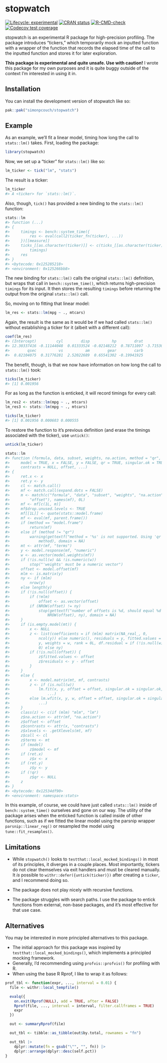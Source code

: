 
<!-- README.md is generated from README.Rmd. Please edit that file -->

# stopwatch

<!-- badges: start -->

[![Lifecycle:
experimental](https://img.shields.io/badge/lifecycle-experimental-orange.svg)](https://lifecycle.r-lib.org/articles/stages.html#experimental)
[![CRAN
status](https://www.r-pkg.org/badges/version/stopwatch)](https://CRAN.R-project.org/package=stopwatch)
[![R-CMD-check](https://github.com/simonpcouch/stopwatch/actions/workflows/R-CMD-check.yaml/badge.svg)](https://github.com/simonpcouch/stopwatch/actions/workflows/R-CMD-check.yaml)
[![Codecov test
coverage](https://codecov.io/gh/simonpcouch/stopwatch/branch/master/graph/badge.svg)](https://app.codecov.io/gh/simonpcouch/stopwatch?branch=master)
<!-- badges: end -->

stopwatch is an experimental R package for high-precision profiling. The
package introduces “tickers,” which temporarily mock an inputted
function with a wrapper of the function that records the elapsed time of
the call to the inputted function and stores it for later exploration.

**This package is experimental and quite unsafe. Use with caution!** I
wrote this package for my own purposes and it is quite buggy outside of
the context I’m interested in using it in.

## Installation

You can install the development version of stopwatch like so:

``` r
pak::pak("simonpcouch/stopwatch")
```

## Example

As an example, we’ll fit a linear model, timing how long the call to
`stats::lm()` takes. First, loading the package:

``` r
library(stopwatch)
```

Now, we set up a “ticker” for `stats::lm()` like so:

``` r
lm_ticker <- tick("lm", "stats")
```

The result is a ticker:

``` r
lm_ticker
#> A <ticker> for `stats::lm()`.
```

Also, though, `tick()` has provided a new binding to the `stats::lm()`
function:

``` r
stats::lm
#> function (...) 
#> {
#>     timings <- bench::system_time({
#>         res <- eval(call2(ticker_fn(ticker), ...))
#>     })[[measure]]
#>     ticks_[[as.character(ticker)]] <- c(ticks_[[as.character(ticker)]], 
#>         timings)
#>     res
#> }
#> <bytecode: 0x125285218>
#> <environment: 0x125266bb8>
```

The new binding for `stats::lm()` calls the original `stats::lm()`
definition, but wraps that call in `bench::system_time()`, which returns
high-precision `timings` for its input. It then stores the resulting
`timings` before returning the output from the original `stats::lm()`
call.

So, moving on to fitting that linear model:

``` r
lm_res <- stats::lm(mpg ~ ., mtcars)
```

Again, the result is the same as it would be if we had called
`stats::lm()` without establishing a ticker for it (albeit with a
different call):

``` r
coef(lm_res)
#> (Intercept)         cyl        disp          hp        drat          wt 
#> 12.30337416 -0.11144048  0.01333524 -0.02148212  0.78711097 -3.71530393 
#>        qsec          vs          am        gear        carb 
#>  0.82104075  0.31776281  2.52022689  0.65541302 -0.19941925
```

The benefit, though, is that we now have information on how long the
call to `stats::lm()` took:

``` r
ticks(lm_ticker)
#> [1] 0.001956
```

For as long as the function is enticked, it will record timings for
every call:

``` r
lm_res2 <- stats::lm(mpg ~ ., mtcars)
lm_res3 <- stats::lm(mpg ~ ., mtcars)

ticks(lm_ticker)
#> [1] 0.001956 0.000603 0.000555
```

To restore the function to it’s previous definition (and erase the
timings associated with the ticker), use `untick()`:

``` r
untick(lm_ticker)

stats::lm
#> function (formula, data, subset, weights, na.action, method = "qr", 
#>     model = TRUE, x = FALSE, y = FALSE, qr = TRUE, singular.ok = TRUE, 
#>     contrasts = NULL, offset, ...) 
#> {
#>     ret.x <- x
#>     ret.y <- y
#>     cl <- match.call()
#>     mf <- match.call(expand.dots = FALSE)
#>     m <- match(c("formula", "data", "subset", "weights", "na.action", 
#>         "offset"), names(mf), 0L)
#>     mf <- mf[c(1L, m)]
#>     mf$drop.unused.levels <- TRUE
#>     mf[[1L]] <- quote(stats::model.frame)
#>     mf <- eval(mf, parent.frame())
#>     if (method == "model.frame") 
#>         return(mf)
#>     else if (method != "qr") 
#>         warning(gettextf("method = '%s' is not supported. Using 'qr'", 
#>             method), domain = NA)
#>     mt <- attr(mf, "terms")
#>     y <- model.response(mf, "numeric")
#>     w <- as.vector(model.weights(mf))
#>     if (!is.null(w) && !is.numeric(w)) 
#>         stop("'weights' must be a numeric vector")
#>     offset <- model.offset(mf)
#>     mlm <- is.matrix(y)
#>     ny <- if (mlm) 
#>         nrow(y)
#>     else length(y)
#>     if (!is.null(offset)) {
#>         if (!mlm) 
#>             offset <- as.vector(offset)
#>         if (NROW(offset) != ny) 
#>             stop(gettextf("number of offsets is %d, should equal %d (number of observations)", 
#>                 NROW(offset), ny), domain = NA)
#>     }
#>     if (is.empty.model(mt)) {
#>         x <- NULL
#>         z <- list(coefficients = if (mlm) matrix(NA_real_, 0, 
#>             ncol(y)) else numeric(), residuals = y, fitted.values = 0 * 
#>             y, weights = w, rank = 0L, df.residual = if (!is.null(w)) sum(w != 
#>             0) else ny)
#>         if (!is.null(offset)) {
#>             z$fitted.values <- offset
#>             z$residuals <- y - offset
#>         }
#>     }
#>     else {
#>         x <- model.matrix(mt, mf, contrasts)
#>         z <- if (is.null(w)) 
#>             lm.fit(x, y, offset = offset, singular.ok = singular.ok, 
#>                 ...)
#>         else lm.wfit(x, y, w, offset = offset, singular.ok = singular.ok, 
#>             ...)
#>     }
#>     class(z) <- c(if (mlm) "mlm", "lm")
#>     z$na.action <- attr(mf, "na.action")
#>     z$offset <- offset
#>     z$contrasts <- attr(x, "contrasts")
#>     z$xlevels <- .getXlevels(mt, mf)
#>     z$call <- cl
#>     z$terms <- mt
#>     if (model) 
#>         z$model <- mf
#>     if (ret.x) 
#>         z$x <- x
#>     if (ret.y) 
#>         z$y <- y
#>     if (!qr) 
#>         z$qr <- NULL
#>     z
#> }
#> <bytecode: 0x12534df90>
#> <environment: namespace:stats>
```

In this example, of course, we could have just called `stats::lm()`
inside of `bench::system_time()` ourselves and gone on our way. The
utility of the package arises when the enticked function is called
inside of other functions, such as if we fitted the linear model using
the parsnip wrapper `parsnip::linear_reg()` or resampled the model using
`tune::fit_resamples()`.

## Limitations

- While `stopwatch()` looks to `testthat::local_mocked_bindings()` in
  most of its principles, it diverges in a couple places. Most
  importantly, tickers do not clear themselves via exit handlers and
  must be cleared manually. It *is* possible to
  `withr::defer({untick(ticker)})` after creating a `ticker`, and I
  recommend doing so.

- The package does not play nicely with recursive functions.

- The package struggles with search paths. I use the package to entick
  functions from external, non-base packages, and it’s most effective
  for that use case.

## Alternatives

You may be interested in more principled alternatives to this package.

- The initial approach for this package was inspired by
  `testthat::local_mocked_bindings()`, which implements a principled
  mocking framework.
- Generally, I’d recommending using `profvis::profvis()` for profiling
  with R.
- When using the base R Rprof, I like to wrap it as follows:

``` r
prof_tbl <- function(expr, ..., interval = 0.01) {
  file <- withr::local_tempfile()

  evalq({
    on.exit(Rprof(NULL), add = TRUE, after = FALSE)
    Rprof(file, ..., interval = interval, filter.callframes = TRUE)
    expr
  })

  out <- summaryRprof(file)

  out_tbl <- tibble::as_tibble(out$by.total, rownames = "fn")

  out_tbl |>
    dplyr::mutate(fn = gsub("\"", "", fn)) |>
    dplyr::arrange(dplyr::desc(self.pct))
}
```
